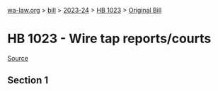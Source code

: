 [wa-law.org](/) > [bill](/bill/) > [2023-24](/bill/2023-24/) > [HB 1023](/bill/2023-24/hb/1023/) > [Original Bill](/bill/2023-24/hb/1023/1/)

# HB 1023 - Wire tap reports/courts

[Source](http://lawfilesext.leg.wa.gov/biennium/2023-24/Pdf/Bills/House%20Bills/1023.pdf)

## Section 1